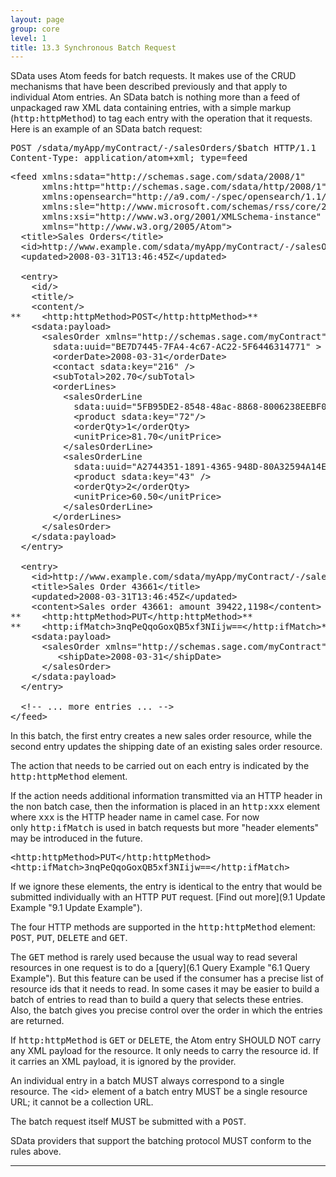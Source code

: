 ```yaml
---
layout: page
group: core
level: 1
title: 13.3 Synchronous Batch Request
---
```


SData uses Atom feeds for batch requests. It makes use of&nbsp;the CRUD mechanisms
that have been described previously and that apply to individual Atom entries.
An SData batch is nothing more than a feed of unpackaged raw XML data containing
entries, with a simple markup (<tt>http:httpMethod</tt>)&nbsp;to tag each entry with
the operation that it requests. Here is an example of an SData batch request:

<pre>POST /sdata/myApp/myContract/-/salesOrders/$batch HTTP/1.1
Content-Type: application/atom+xml; type=feed</pre>

<pre>&lt;feed xmlns:sdata="http://schemas.sage.com/sdata/2008/1" 
      xmlns:http="http://schemas.sage.com/sdata/http/2008/1" 
&nbsp;&nbsp;&nbsp;&nbsp;&nbsp; xmlns:opensearch="http://a9.com/-/spec/opensearch/1.1/"
      xmlns:sle="http://www.microsoft.com/schemas/rss/core/2005" 
      xmlns:xsi="http://www.w3.org/2001/XMLSchema-instance"
&nbsp;&nbsp;&nbsp;&nbsp;&nbsp; xmlns="http://www.w3.org/2005/Atom"&gt;
&nbsp; &lt;title&gt;Sales Orders&lt;/title&gt;
&nbsp; &lt;id&gt;http://www.example.com/sdata/myApp/myContract/-/salesOrders/$batch&lt;/id&gt;
&nbsp; &lt;updated&gt;2008-03-31T13:46:45Z&lt;/updated&gt;

  &lt;entry&gt;
    &lt;id/&gt;
&nbsp;   &lt;title/&gt;
&nbsp;   &lt;content/&gt;
**    &lt;http:httpMethod&gt;POST&lt;/http:httpMethod&gt;**
    &lt;sdata:payload&gt;
&nbsp;     &lt;salesOrder xmlns="http://schemas.sage.com/myContract"
        sdata:uuid="BE7D7445-7FA4-4c67-AC22-5F6446314771" &gt;
&nbsp;&nbsp;&nbsp;     &lt;orderDate&gt;2008-03-31&lt;/orderDate&gt;
&nbsp;&nbsp;&nbsp;     &lt;contact sdata:key="216" /&gt;
&nbsp;&nbsp;&nbsp;     &lt;subTotal&gt;202.70&lt;/subTotal&gt;
&nbsp;&nbsp;&nbsp;     &lt;orderLines&gt;
&nbsp;&nbsp;&nbsp;  &nbsp;&nbsp;   &lt;salesOrderLine
&nbsp;&nbsp;&nbsp;  &nbsp;&nbsp;&nbsp;&nbsp;   sdata:uuid="5FB95DE2-8548-48ac-8868-8006238EEBF0"&gt;
&nbsp;&nbsp;&nbsp;&nbsp;  &nbsp;&nbsp;&nbsp;   &lt;product sdata:key="72"/&gt;
&nbsp;&nbsp;&nbsp;&nbsp;  &nbsp;&nbsp;&nbsp;   &lt;orderQty&gt;1&lt;/orderQty&gt;
&nbsp;&nbsp;&nbsp;&nbsp;  &nbsp;&nbsp;&nbsp;   &lt;unitPrice&gt;81.70&lt;/unitPrice&gt;
&nbsp;&nbsp;&nbsp;&nbsp;  &nbsp;   &lt;/salesOrderLine&gt;
&nbsp;&nbsp;&nbsp;  &nbsp;    &lt;salesOrderLine
&nbsp;&nbsp;&nbsp;  &nbsp;&nbsp;&nbsp;&nbsp;   sdata:uuid="A2744351-1891-4365-948D-80A32594A14E"&gt;
&nbsp;&nbsp;&nbsp;&nbsp;  &nbsp;&nbsp;&nbsp;   &lt;product sdata:key="43" /&gt;
&nbsp;&nbsp;&nbsp;&nbsp;  &nbsp;&nbsp;&nbsp;   &lt;orderQty&gt;2&lt;/orderQty&gt;
&nbsp;&nbsp;&nbsp;  &nbsp;&nbsp;&nbsp;&nbsp;   &lt;unitPrice&gt;60.50&lt;/unitPrice&gt;
&nbsp;&nbsp;&nbsp;  &nbsp;&nbsp;   &lt;/salesOrderLine&gt;
&nbsp;&nbsp;&nbsp;     &lt;/orderLines&gt;
&nbsp;     &lt;/salesOrder&gt;
    &lt;/sdata:payload&gt;
  &lt;/entry&gt;

&nbsp; &lt;entry&gt;
&nbsp;&nbsp;&nbsp; &lt;id&gt;http://www.example.com/sdata/myApp/myContract/-/salesOrders('43661')&lt;/id&gt;
&nbsp;&nbsp;&nbsp; &lt;title&gt;Sales Order 43661&lt;/title&gt;
&nbsp;&nbsp;&nbsp; &lt;updated&gt;2008-03-31T13:46:45Z&lt;/updated&gt;
&nbsp;&nbsp;&nbsp; &lt;content&gt;Sales order 43661: amount 39422,1198&lt;/content&gt;
**    &lt;http:httpMethod&gt;PUT&lt;/http:httpMethod&gt;**
**&nbsp;&nbsp;&nbsp; &lt;http:ifMatch&gt;3nqPeQqoGoxQB5xf3NIijw==&lt;/http:ifMatch&gt;**
    &lt;sdata:payload&gt;
&nbsp;&nbsp;  &nbsp; &lt;salesOrder xmlns="http://schemas.sage.com/myContract"&gt;
&nbsp;&nbsp;  &nbsp;&nbsp;&nbsp;&nbsp; &lt;shipDate&gt;2008-03-31&lt;/shipDate&gt;
&nbsp;&nbsp;  &nbsp; &lt;/salesOrder&gt;
    &lt;/sdata:payload&gt;
&nbsp; &lt;/entry&gt;

&nbsp; &lt;!-- ... more entries ... --&gt;
&lt;/feed&gt;</pre>

In this batch, the first entry creates a new sales order resource, while the
second entry updates the shipping date of an existing sales order resource.

The action that needs to be carried out on each entry is indicated by the
<tt>http:httpMethod</tt> element.

If the action needs additional information&nbsp;transmitted via an HTTP header in
the non batch case, then the information is placed in an&nbsp;<tt>http:xxx</tt>
element where <tt>xxx</tt> is the HTTP header name in camel case.&nbsp;For now
only&nbsp;<tt>http:ifMatch</tt> is used in batch requests but more "header elements"
may be introduced in the future.

<pre>&lt;http:httpMethod&gt;PUT&lt;/http:httpMethod&gt;
&lt;http:ifMatch&gt;3nqPeQqoGoxQB5xf3NIijw==&lt;/http:ifMatch&gt;</pre>

If we ignore these elements, the entry is identical to the entry that would
be submitted individually with an HTTP <tt>PUT</tt>
request.&nbsp;[Find out more](9.1 Update Example "9.1 Update Example").

The four HTTP methods are supported in the <tt>http:httpMethod</tt>&nbsp;element:
<tt>POST</tt>, <tt>PUT</tt>, <tt>DELETE</tt> and <tt>GET</tt>.

The <tt>GET</tt> method is rarely used because the usual way to read several
resources in one request is to do a [query](6.1 Query Example "6.1 Query Example"). But this
feature can be used if the consumer has a precise list of resource ids that it
needs to read. In some cases it may be easier to build a batch of entries to
read than to build a query that selects these entries. Also, the batch gives you
precise control over the order in which the entries are returned.

If <tt>http:httpMethod</tt> is <tt>GET</tt> or <tt>DELETE</tt>, the Atom
entry SHOULD NOT carry any XML payload for the resource. It only needs to carry
the resource id. If it carries an XML payload, it is ignored by the provider.

An individual entry in a batch MUST always correspond to a single resource.
The &lt;id&gt; element of a batch entry MUST be a single resource URL; it cannot
be&nbsp;a collection URL.

The batch request itself MUST be submitted with a <tt>POST</tt>.

SData providers that support the batching protocol MUST conform
to the rules above.

* * *